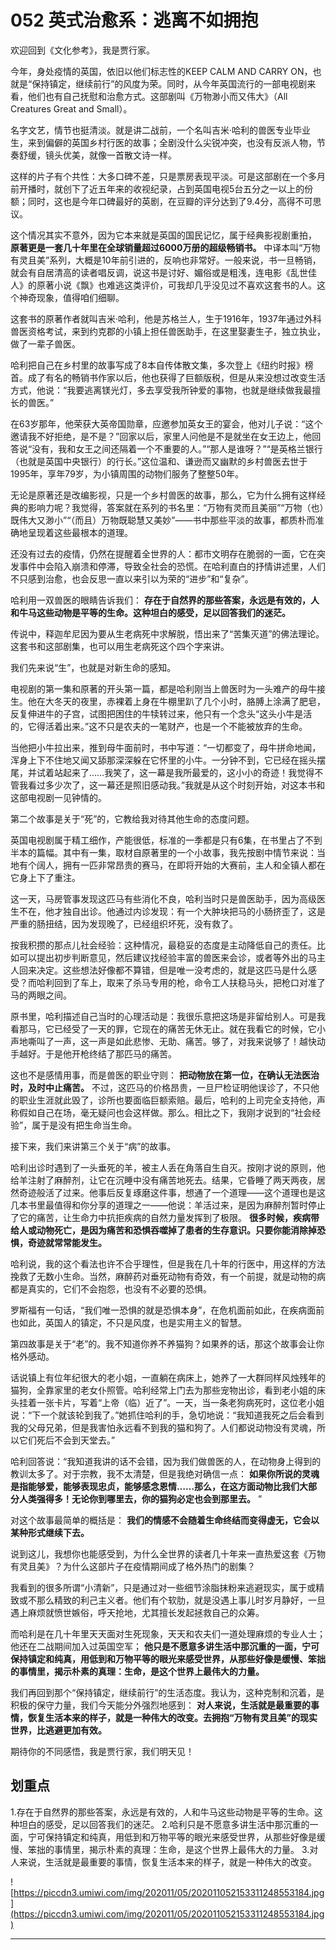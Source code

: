 # 052 英式治愈系：逃离不如拥抱

欢迎回到《文化参考》，我是贾行家。

今年，身处疫情的英国，依旧以他们标志性的KEEP CALM AND CARRY ON，也就是“保持镇定，继续前行”的风度为荣。同时，从今年英国流行的一部电视剧来看，他们也有自己抚慰和治愈方式。这部剧叫《万物渺小而又伟大》（All Creatures Great and Small）。

名字文艺，情节也挺清淡。就是讲二战前，一个名叫吉米·哈利的兽医专业毕业生，来到偏僻的英国乡村行医的故事；全剧没什么尖锐冲突，也没有反派人物，节奏舒缓，镜头优美，就像一首散文诗一样。

这样的片子有个共性：大多口碑不差，只是票房表现平淡。可是这部剧在一个多月前开播时，就创下了近五年来的收视纪录，占到英国电视5台五分之一以上的份额；同时，这也是今年口碑最好的英剧，在豆瓣的评分达到了9.4分，高得不可思议。

这个情况其实不意外，因为它本来就是英国的国民记忆，属于经典影视剧重拍， **原著更是一套几十年里在全球销量超过6000万册的超级畅销书。** 中译本叫“万物有灵且美”系列，大概是10年前引进的，反响也非常好。一般来说，书一旦畅销，就会有自居清高的读者唱反调，说这书是讨好、媚俗或是粗浅，连电影《乱世佳人》的原著小说《飘》也难逃这类评价，可我却几乎没见过不喜欢这套书的人。这个神奇现象，值得咱们细聊。

这套书的原著作者就叫吉米·哈利，他是苏格兰人，生于1916年，1937年通过外科兽医资格考试，来到约克郡的小镇上担任兽医助手，在这里娶妻生子，独立执业，做了一辈子兽医。

哈利把自己在乡村里的故事写成了8本自传体散文集，多次登上《纽约时报》榜首。成了有名的畅销书作家以后，他也获得了巨额版税，但是从来没想过改变生活方式，他说：“我要逃离镁光灯，多去享受我所钟爱的事物，也就是继续做我最擅长的兽医。”

在63岁那年，他荣获大英帝国勋章，应邀参加英女王的宴会，他对儿子说：“这个邀请我不好拒绝，是不是？”回家以后，家里人问他是不是就坐在女王边上，他回答说“没有，我和女王之间还隔着一个不重要的人。”“那人是谁呀？”“是英格兰银行（也就是英国中央银行）的行长。”这位温和、谦逊而又幽默的乡村兽医去世于1995年，享年79岁，为小镇周围的动物们服务了整整50年。

无论是原著还是改编影视，只是一个乡村兽医的故事，那么，它为什么拥有这样经典的影响力呢？我觉得，答案就在系列的书名里：“万物有灵而且美丽”“万物（也）既伟大又渺小”“（而且）万物既聪慧又美妙”——书中那些平淡的故事，都质朴而准确地呈现着这些最根本的道理。

还没有过去的疫情，仍然在提醒着全世界的人：都市文明存在脆弱的一面，它在突发事件中会陷入崩溃和停滞，导致全社会的恐慌。在哈利直白的抒情讲述里，人们不只感到治愈，也会反思一直以来引以为荣的“进步”和“复杂”。

哈利用一双兽医的眼睛告诉我们： **存在于自然界的那些答案，永远是有效的，人和牛马这些动物是平等的生命。这种坦白的感受，足以回答我们的迷茫。**

传说中，释迦牟尼因为要从生老病死中求解脱，悟出来了“苦集灭道”的佛法理论。这套书和这部剧集，也可以用生老病死这个四个字来讲。

我们先来说“生”，也就是对新生命的感知。

电视剧的第一集和原著的开头第一篇，都是哈利刚当上兽医时为一头难产的母牛接生。他在大冬天的夜里，赤裸着上身在牛棚里趴了几个小时，胳膊上涂满了肥皂，反复伸进牛的子宫，试图把困住的牛犊转过来，他只有一个念头“这头小牛是活的，它得活着出来。”这不只是农夫的一笔财产，也是一个不能被放弃的生命。

当他把小牛拉出来，推到母牛面前时，书中写道：“一切都变了，母牛拼命地闻，浑身上下不住地又闻又舔那深深躲在它怀里的小牛。一分钟不到，它已经在摇头摆尾，并试着站起来了……我笑了，这一幕是我所最爱的，这小小的奇迹！我觉得不管我看过多少次了，这一幕还是照旧感动我。”我就是从这个时刻开始，对这本书和这部电视剧一见钟情的。

第二个故事是关于“死”的，它教给我对待其他生命的态度问题。

英国电视剧属于精工细作，产能很低，标准的一季都是只有6集，在书里占了不到半本的篇幅。其中有一集，取材自原著里的一个小故事，我先按剧中情节来说：当地有个阔人，拥有一匹非常昂贵的赛马，在即将开始的大赛前，主人和全镇人都在它身上下了重注。

这一天，马房管事发现这匹马有些消化不良，哈利当时只是兽医助手，因为高级医生不在，他才独自出诊。他通过内诊发现：有一个大肿块把马的小肠挤歪了，这是严重的肠扭结，因为发现晚了，已经组织坏死，没有救了。

按我积攒的那点儿社会经验：这种情况，最稳妥的态度是主动降低自己的责任。比如可以提出初步判断意见，然后建议找经验丰富的兽医来会诊，或者等外出的马主人回来决定。这些想法好像都不算错，但是唯一没考虑的，就是这匹马是什么感受？而哈利回到了车上，取来了杀马专用的枪，命令工人扶稳马头，把枪口对准了马的两眼之间。

原书里，哈利描述自己当时的心理活动是：我很乐意把这场是非留给别人。可是我看那马，它已经受了一天的罪，它现在的痛苦无休无止。就在我看它的时候，它小声地嘶叫了一声，这一声是如此悲惨、无助、痛苦。够了，对我来说够了！越快动手越好。于是他开枪终结了那匹马的痛苦。

这也不是感情用事，而是兽医的职业守则： **把动物放在第一位，在确认无法医治时，及时中止痛苦。** 不过，这匹马的价格昂贵，一旦尸检证明他误诊了，不只他的职业生涯就此毁了，诊所也要面临巨额索赔。最后，哈利的上司完全支持他，声称假如自己在场，毫无疑问也会这样做。那么。相比之下，我刚才说到的“社会经验”，属于是没有把生命当生命。

接下来，我们来讲第三个关于“病”的故事。

哈利出诊时遇到了一头垂死的羊，被主人丢在角落自生自灭。按刚才说的原则，他给羊注射了麻醉剂，让它在沉睡中没有痛苦地死去。结果，它昏睡了两天两夜，居然奇迹般活了过来。他事后反复琢磨这件事，想通了一个道理——这个道理也是这几本书里最值得和你分享的道理之一——他说：羊活过来，是因为麻醉剂暂时停止了它的痛苦，让生命力中抗拒疾病的自然力量发挥到了极限。 **很多时候，疾病带给人或动物死亡，是因为痛苦和恐惧吞噬掉了患者的生存意识。只要你能消除掉恐惧，奇迹就常常能发生。**

哈利说，我的这个看法也许不合乎理性，但是我在几十年的行医中，用这样的方法挽救了无数小生命。当然，麻醉药对垂死动物有奇效，有一个前提，就是动物的病都是真实的，它们不会抱怨，也没有不必要的恐惧。

罗斯福有一句话，“我们唯一恐惧的就是恐惧本身”，在危机面前如此，在疾病面前也如此，英国人的镇定，不只是风度，也是实用主义的智慧。

第四故事是关于“老”的。我不知道你养不养猫狗？如果养的话，那这个故事会让你格外感动。

话说镇上有位年纪很大的老小姐，一直躺在病床上，她养了一大群同样风烛残年的猫狗，全靠家里的老女仆照管。哈利经常上门去为那些宠物出诊，看到老小姐的床头挂着一张卡片，写着“上帝（临）近了”。一天，当一条老狗病死时，这位老小姐说：“下一个就该轮到我了。”她抓住哈利的手，急切地说：“我知道我死之后会看到我的父母兄弟，但是我害怕永远看不到我的猫和狗了。人们都说动物没有灵魂，所以它们死后不会到天堂去。”

哈利回答说：“我知道我讲的话不会错，因为我们做兽医的人，在动物身上得到的教训太多了。对于宗教，我不太清楚，但是我绝对确信一点： **如果你所说的灵魂是指能够爱，能够表现忠贞，能够感念恩情……那么，在这方面动物比我们大部分人类强得多！无论你到哪里去，你的猫狗必定也会到那里去。** ”

对这个故事最简单的概括是： **我们的情感不会随着生命终结而变得虚无，它会以某种形式继续下去。**

说到这儿，我想你也能感受到，为什么全世界的读者几十年来一直热爱这套《万物有灵且美》？为什么这部片子在疫情期间成了格外热门的剧集？

我看到的很多所谓“小清新”，只是通过对一些细节涂脂抹粉来逃避现实，属于或精致或不那么精致的利己主义者。他们有个软肋，就是没遇上事儿时岁月静好，一旦遇上麻烦就愤世嫉俗，呼天抢地，尤其擅长发起拯救自己的众筹。

而哈利是在几十年里天天面对生死现象，天天和农夫们一道处理麻烦的专业人士；他还在二战期间加入过英国空军； **他只是不愿意多讲生活中那沉重的一面，宁可保持镇定和纯真，用低到和万物平等的眼光来感受世界，从那些好像是缓慢、笨拙的事情里，揭示朴素的真理：生命，是这个世界上最伟大的力量。**

我们再回到那个“保持镇定，继续前行”的生活态度。我认为，这种克制和沉着，是积极的保守力量，我们今天能分外强烈地感到： **对人来说，生活就是最重要的事情，恢复生活本来的样子，就是一种伟大的改变。去拥抱“万物有灵且美”的现实世界，比逃避更加有效。**

期待你的不同感悟，我是贾行家，我们明天见！

## 划重点

1.存在于自然界的那些答案，永远是有效的，人和牛马这些动物是平等的生命。这种坦白的感受，足以回答我们的迷茫。
2.哈利只是不愿意多讲生活中那沉重的一面，宁可保持镇定和纯真，用低到和万物平等的眼光来感受世界，从那些好像是缓慢、笨拙的事情里，揭示朴素的真理：生命，是这个世界上最伟大的力量。
3.对人来说，生活就是最重要的事情，恢复生活本来的样子，就是一种伟大的改变。

![https://piccdn3.umiwi.com/img/202011/05/202011052153311248553184.jpg](https://piccdn3.umiwi.com/img/202011/05/202011052153311248553184.jpg)

---
